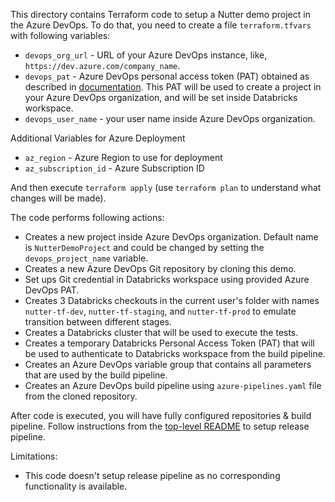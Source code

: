 This directory contains Terraform code to setup a Nutter demo project in the Azure DevOps.  To do that, you need to create a file `terraform.tfvars` with following variables:

* `devops_org_url`   - URL of your Azure DevOps instance, like, `https://dev.azure.com/company_name`.
* `devops_pat`       - Azure DevOps personal access token (PAT) obtained as described in [documentation](https://registry.terraform.io/providers/microsoft/azuredevops/latest/docs/guides/authenticating_using_the_personal_access_token).  This PAT will be used to create a project in your Azure DevOps organization, and will be set inside Databricks workspace.
* `devops_user_name` - your user name inside Azure DevOps organization.

Additional Variables for Azure Deployment
* `az_region`           - Azure Region to use for deployment
* `az_subscription_id`  - Azure Subscription ID

And then execute `terraform apply` (use `terraform plan` to understand what changes will be made).

The code performs following actions:

* Creates a new project inside Azure DevOps organization.  Default name is `NutterDemoProject` and could be changed by setting the `devops_project_name` variable.
* Creates a new Azure DevOps Git repository by cloning this demo.
* Set ups Git credential in Databricks workspace using provided Azure DevOps PAT.
* Creates 3 Databricks checkouts in the current user's folder with names `nutter-tf-dev`, `nutter-tf-staging`, and `nutter-tf-prod` to emulate transition between different stages.
* Creates a Databricks cluster that will be used to execute the tests.
* Creates a temporary Databricks Personal Access Token (PAT) that will be used to authenticate to Databricks workspace from the build pipeline.
* Creates an Azure DevOps variable group that contains all parameters that are used by the build pipeline.
* Creates an Azure DevOps build pipeline using `azure-pipelines.yaml` file from the cloned repository.

After code is executed, you will have fully configured repositories & build pipeline.  Follow instructions from the [top-level README](../../README.md) to setup release pipeline.


Limitations:

* This code doesn't setup release pipeline as no corresponding functionality is available.
